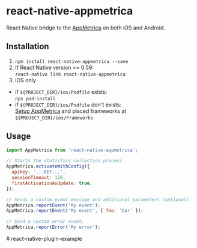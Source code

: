 # react-native-appmetrica
React Native bridge to the [AppMetrica](https://appmetrica.yandex.com/) on both iOS and Android.

## Installation

1. `npm install react-native-appmetrica --save`
2. If React Native version <= 0.59: \
  `react-native link react-native-appmetrica`
3. iOS only
  * if `${PROJECT_DIR}/ios/Podfile` exists: \
  `npx pod-install`
  * if `${PROJECT_DIR}/ios/Podfile` don't exists: \
  [Setup AppMetrica](https://appmetrica.yandex.com/docs/mobile-sdk-dg/tasks/ios-quickstart.html) and placed frameworks at `${PROJECT_DIR}/ios/Frameworks`

## Usage

```js
import AppMetrica from 'react-native-appmetrica';

// Starts the statistics collection process.
AppMetrica.activateWithConfig({
  apiKey: '...KEY...',
  sessionTimeout: 120,
  firstActivationAsUpdate: true,
});

// Sends a custom event message and additional parameters (optional).
AppMetrica.reportEvent('My event');
AppMetrica.reportEvent('My event', { foo: 'bar' });

// Send a custom error event.
AppMetrica.reportError('My error');
```
#   r e a c t - n a t i v e - p l u g i n - e x a m p l e  
 